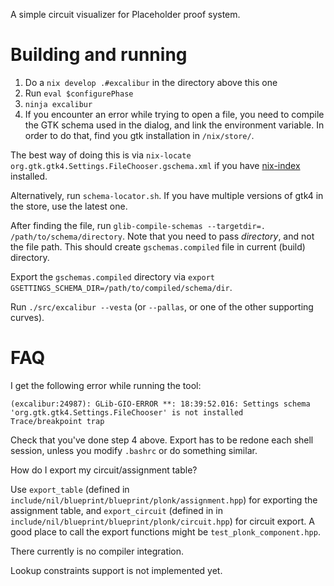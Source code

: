 A simple circuit visualizer for Placeholder proof system.

# Building and running
1. Do a `nix develop .#excalibur` in the directory above this one
2. Run `eval $configurePhase`
3. `ninja excalibur`
4. If you encounter an error while trying to open a file, you need to compile the GTK schema used in the dialog, and link the environment variable. In order to do that, find you gtk installation in `/nix/store/`.

The best way of doing this is via `nix-locate org.gtk.gtk4.Settings.FileChooser.gschema.xml` if you have [nix-index](https://github.com/nix-community/nix-index) installed.

Alternatively, run `schema-locator.sh`. If you have multiple versions of gtk4 in the store, use the latest one.

After finding the file, run `glib-compile-schemas --targetdir=. /path/to/schema/directory`.
Note that you need to pass *directory*, and not the file path.
This should create `gschemas.compiled` file in current (build) directory.

Export the `gschemas.compiled` directory via `export GSETTINGS_SCHEMA_DIR=/path/to/compiled/schema/dir`.

Run `./src/excalibur --vesta` (or `--pallas`, or one of the other supporting curves).

# FAQ
I get the following error while running the tool:
```
(excalibur:24987): GLib-GIO-ERROR **: 18:39:52.016: Settings schema 'org.gtk.gtk4.Settings.FileChooser' is not installed
Trace/breakpoint trap
```
Check that you've done step 4 above. Export has to be redone each shell session, unless you modify `.bashrc` or do something similar.

How do I export my circuit/assignment table?

Use `export_table` (defined in `include/nil/blueprint/blueprint/plonk/assignment.hpp`) for exporting the assignment table, and `export_circuit` (defined in in `include/nil/blueprint/blueprint/plonk/circuit.hpp`) for circuit export.
A good place to call the export functions might be `test_plonk_component.hpp`.

There currently is no compiler integration.

Lookup constraints support is not implemented yet.
